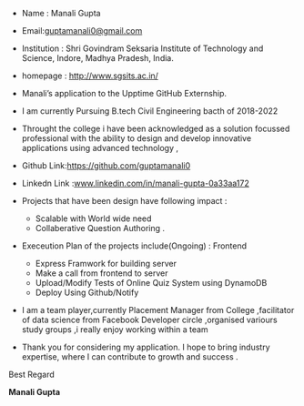 * Name : Manali Gupta

* Email:guptamanali0@gmail.com

* Institution : Shri Govindram Seksaria Institute of Technology and Science, Indore, Madhya Pradesh, India.

* homepage : http://www.sgsits.ac.in/
 * Manali’s application to the Upptime GitHub Externship.
 * I am currently Pursuing B.tech Civil Engineering bacth of 2018-2022
 * Throught the college i have been acknowledged as a solution focussed professional with the ability to design and develop innovative applications using advanced technology ,

 * Github Link:https://github.com/guptamanali0
* Linkedn Link :www.linkedin.com/in/manali-gupta-0a33aa172

 * Projects that have been design have following impact : 
     *  Scalable with World wide need 
     *  Collaberative Question Authoring .
 
* Execeution Plan of the projects include(Ongoing) : Frontend
  * Express Framwork for building server
  * Make a call from frontend to server
  *  Upload/Modify Tests of Online Quiz System using DynamoDB
  *  Deploy Using Github/Notify

* I am a team player,currently Placement Manager from College ,facilitator of data science from Facebook Developer circle ,organised variours study groups ,i really enjoy working within a  team

* Thank you for considering my application. I hope to bring industry expertise, where I can contribute to growth and success .

Best Regard

**Manali Gupta**
